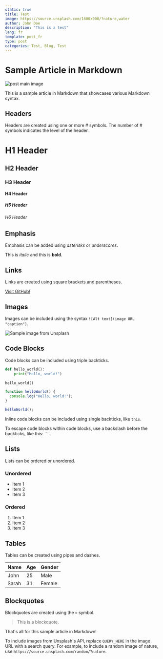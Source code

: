 ```yaml
---
static: true
title: Test
image: https://source.unsplash.com/1600x900/?nature,water
author: John Doe
description: "This is a test"
lang: fr
template: post_fr
type: post
categories: Test, Blog, Test
---
```

# Sample Article in Markdown

<img src="<!-- image -->" alt="post main image" class="post-main-image">

This is a sample article in Markdown that showcases various Markdown syntax.

## Headers

Headers are created using one or more # symbols. The number of # symbols indicates the level of the header.

# H1 Header
## H2 Header
### H3 Header
#### H4 Header
##### H5 Header
###### H6 Header

## Emphasis

Emphasis can be added using *asterisks* or _underscores_.

This is *italic* and this is **bold**.

## Links

Links are created using square brackets and parentheses.

[Visit GitHub!](https://github.com)

## Images

Images can be included using the syntax `![Alt text](image URL "caption")`.

![Sample image from Unsplash](https://source.unsplash.com/random/?nature "Sample image from Unsplash")

## Code Blocks

Code blocks can be included using triple backticks.

```python
def hello_world():
    print("Hello, world!")
    
hello_world()
```

```javascript
function helloWorld() {
  console.log("Hello, world!");
}

helloWorld();
```


Inline code blocks can be included using single backticks, like `this`.

To escape code blocks within code blocks, use a backslash before the backticks, like this: \`\`\`.

## Lists

Lists can be ordered or unordered.

### Unordered

- Item 1
- Item 2
- Item 3

### Ordered

1. Item 1
2. Item 2
3. Item 3

## Tables

Tables can be created using pipes and dashes.

| Name  | Age | Gender |
|-------|-----|--------|
| John  | 25  | Male   |
| Sarah | 31  | Female |

## Blockquotes

Blockquotes are created using the `>` symbol.

> This is a blockquote.

That's all for this sample article in Markdown!

To include images from Unsplash's API, replace `QUERY_HERE` in the image URL with a search query. For example, to include a random image of nature, use `https://source.unsplash.com/random/?nature`.